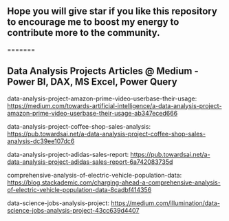 ## Hope you will give star if you like this repository to encourage me to boost my energy to contribute more to the community. 
=======

## Data Analysis Projects Articles @ Medium - Power BI, DAX, MS Excel, Power Query  

data-analysis-project-amazon-prime-video-userbase-their-usage: https://medium.com/towards-artificial-intelligence/a-data-analysis-project-amazon-prime-video-userbase-their-usage-ab347eced666

data-analysis-project-coffee-shop-sales-analysis: https://pub.towardsai.net/a-data-analysis-project-coffee-shop-sales-analysis-dc39ee107dc6

data-analysis-project-adidas-sales-report: https://pub.towardsai.net/a-data-analysis-project-adidas-sales-report-6a742083735d

comprehensive-analysis-of-electric-vehicle-population-data: https://blog.stackademic.com/charging-ahead-a-comprehensive-analysis-of-electric-vehicle-population-data-8cadbf414356

data-science-jobs-analysis-project: https://medium.com/illumination/data-science-jobs-analysis-project-43cc639d4407
